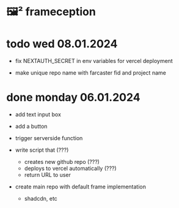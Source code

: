 # 🖼️² frameception

# todo wed 08.01.2024
- fix NEXTAUTH_SECRET in env variables for vercel deployment

- make unique repo name with farcaster fid and project name


# done monday 06.01.2024

- add text input box
- add a button
- trigger serverside function

- write script that (???)
    - creates new github repo (???)
    - deploys to vercel automatically (???)
    - return URL to user

- create main repo with default frame implementation
    - shadcdn, etc 




